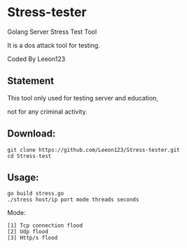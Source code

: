 # Stress-tester
Golang Server Stress Test Tool 

It is a dos attack tool for testing.

Coded By Leeon123

## Statement
This tool only used for testing server and education,

not for any criminal activity.

## Download:

    git clone https://github.com/Leeon123/Stress-tester.git
    cd Stress-test

## Usage:

    go build stress.go
    ./stress host/ip port mode threads seconds
    
Mode:

    [1] Tcp connection flood
    [2] Udp flood
    [3] Http/s flood
